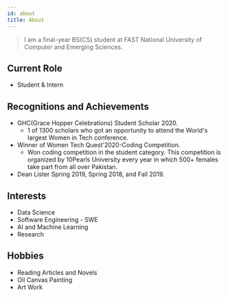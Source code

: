 ```yaml
---
id: about
title: About
---
```


> I am a final-year BS(CS) student at FAST National University of Computer and Emerging Sciences.

## Current Role

- Student & Intern

## Recognitions and Achievements

- GHC(Grace Hopper Celebrations) Student Scholar 2020.
  - 1 of 1300 scholars who got an opportunity to attend the World's largest Women in Tech conference.
- Winner of Women Tech Quest'2020-Coding Competition.
  - Won coding competition in the student category. This competition is organized by 10Pearls University every year in which 500+ females take part from all over Pakistan.
- Dean Lister Spring 2019, Spring 2018, and Fall 2019.

## Interests

- Data Science
- Software Engineering - SWE
- AI and Machine Learning
- Research

## Hobbies

- Reading Articles and Novels
- Oil Canvas Painting
- Art Work
